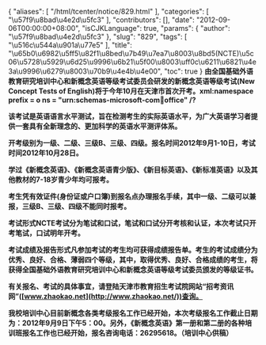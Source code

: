 {
    "aliases": [
        "/html/tcenter/notice/829.html"
    ],
    "categories": [
        "\u57f9\u8bad\u4e2d\u5fc3"
    ],
    "contributors": [],
    "date": "2012-09-06T00:00:00+08:00",
    "isCJKLanguage": true,
    "params": {
        "author": "\u57f9\u8bad\u4e2d\u5fc3"
    },
    "slug": "829",
    "tags": [
        "\u516c\u544a\u901a\u77e5"
    ],
    "title": "\u65b0\u6982\u5ff5\u82f1\u8bed\u7b49\u7ea7\u8003\u8bd5(NCTE)\u5c06\u5728\u5929\u6d25\u9996\u6b21\u5f00\u8003\uff0c\u6211\u6821\u4e3a\u9996\u6279\u8003\u70b9\u4e4b\u4e00",
    "toc": true
}
**由全国基础外语教育研究培训中心和新概念英语等级考试委员会研发的新概念英语等级考试(New Concept Tests of English)将于今年10月在天津市首次开考。xml:namespace prefix = o ns = "urn:schemas-microsoft-com:office:office" /?**

**该考试是英语语言水平测试，旨在检测考生的实际英语水平，为广大英语学习者提供一套具有全新理念的、更加科学的英语水平测评体系。**

**开考级别为一级、二级、三级B、三级、四级。报名时间2012年9月1-10日，考试时间2012年10月28日。**

**学过《新概念英语》、《新概念英语青少版》、《新目标英语》、《新标准英语》以及其他教材的7-18岁青少年均可报考。**

**考生凭有效证件(身份证或户口簿)到报名点办理报名手续，其中一级、二级可以兼报，三级B、三级、四级不能同时报考。**

**考试形式NCTE考试分为笔试和口试，笔试和口试分开考核和认证，本次考试只开考笔试，口试明年开考。**

**考试成绩及报告形式凡参加考试的考生均可获得成绩报告单。考生的考试成绩分为优秀、良好、合格、薄弱四个等级，其中，取得优秀、良好、合格成绩的考生，将获得全国基础外语教育研究培训中心和新概念英语等级考试委员颁发的等级证书。**

**有关报名、考试的具体事宜，请登陆天津市教育招生考试院网站“招考资讯网”([www.zhaokao.net](http://www.zhaokao.net/))查询。**

**我校培训中心目前新概念各类考级报名工作已经开始，本次考级报名工作截止日期为：2012年9月9日下午5：00。另外，《新概念英语》第一册和第二册的各种培训班报名工作也已经开始，报名咨询电话：26295618。（培训中心供稿）**

